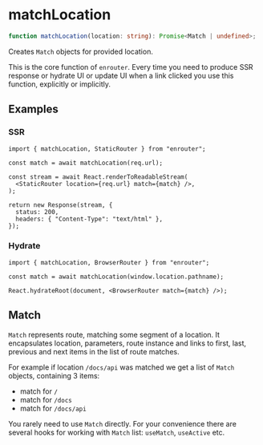 # matchLocation

```ts
function matchLocation(location: string): Promise<Match | undefined>;
```

Creates `Match` objects for provided location.

This is the core function of `enrouter`. Every time you need to produce SSR
response or hydrate UI or update UI when a link clicked you use this function,
explicitly or implicitly.

## Examples

### SSR

```tsx
import { matchLocation, StaticRouter } from "enrouter";

const match = await matchLocation(req.url);

const stream = await React.renderToReadableStream(
  <StaticRouter location={req.url} match={match} />,
);

return new Response(stream, {
  status: 200,
  headers: { "Content-Type": "text/html" },
});
```

### Hydrate

```tsx
import { matchLocation, BrowserRouter } from "enrouter";

const match = await matchLocation(window.location.pathname);

React.hydrateRoot(document, <BrowserRouter match={match} />);
```

## Match

`Match` represents route, matching some segment of a location.
It encapsulates location, parameters, route instance and links to first, last,
previous and next items in the list of route matches.

For example if location `/docs/api` was matched we get a list of `Match`
objects, containing 3 items:

- match for `/`
- match for `/docs`
- match for `/docs/api`

You rarely need to use `Match` directly. For your convenience there are several
hooks for working with `Match` list: `useMatch`, `useActive` etc.
